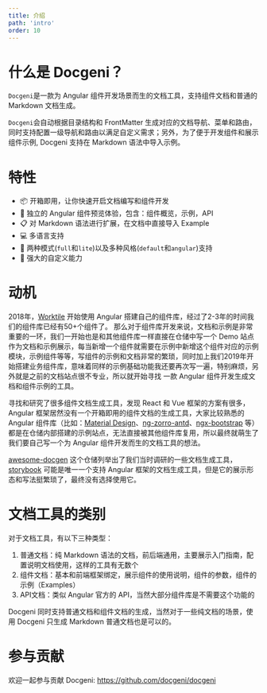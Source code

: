 ```yaml
---
title: 介绍
path: 'intro'
order: 10
---
```


# 什么是 Docgeni？

`Docgeni`是一款为 Angular 组件开发场景而生的文档工具，支持组件文档和普通的 Markdown 文档生成。

`Docgeni`会自动根据目录结构和 FrontMatter 生成对应的文档导航、菜单和路由，同时支持配置一级导航和路由以满足自定义需求；另外，为了便于开发组件和展示组件示例, Docgeni 支持在 Markdown 语法中导入示例。

# 特性
- 📦 开箱即用，让你快速开启文档编写和组件开发
- 🏡 独立的 Angular 组件预览体验，包含：组件概览，示例，API
- 📋 对 Markdown 语法进行扩展，在文档中直接导入 Example
- 💻 多语言支持
- 🎨 两种模式(`full`和`lite`)以及多种风格(`default`和`angular`)支持
- 🚀 强大的自定义能力

# 动机
2018年，[Worktile](https://worktile.com/?utm_source=docgeni) 开始使用 Angular 搭建自己的组件库，经过了2-3年的时间我们的组件库已经有50+个组件了。 那么对于组件库开发来说，文档和示例是非常重要的一环，我们一开始也是和其他组件库一样直接在仓储中写一个 Demo 站点作为文档和示例展示，每当新增一个组件就需要在示例中新增这个组件对应的示例模块，示例组件等等，写组件的示例和文档非常的繁琐，同时加上我们2019年开始搭建业务组件库，意味着同样的示例基础功能我还要再次写一遍，特别麻烦，另外就是之前的文档站点很不专业，所以就开始寻找 一款 Angular 组件开发生成文档和组件示例的工具。

寻找和研究了很多组件文档生成工具，发现 React 和 Vue 框架的方案有很多，Angular 框架居然没有一个开箱即用的组件文档的生成工具，大家比较熟悉的 Angular 组件库（比如：[Material Design](https://github.com/angular/components)、[ng-zorro-antd](https://github.com/NG-ZORRO/ng-zorro-antd)、[ngx-bootstrap](https://github.com/valor-software/ngx-bootstrap) 等）都是在仓储内部搭建的示例站点，无法直接被其他组件库复用，所以最终就萌生了我们要自己写一个为 Angular 组件开发而生的文档工具的想法。

[awesome-docgen](https://github.com/docgeni/awesome-docgen) 这个仓储列举出了我们当时调研的一些文档生成工具，[storybook](https://github.com/storybookjs/storybook) 可能是唯一一个支持 Angular 框架的文档生成工具，但是它的展示形态和写法挺繁琐了，最终没有选择使用它。

# 文档工具的类别
对于文档工具，有以下三种类型：
1. 普通文档：纯 Markdown 语法的文档，前后端通用，主要展示入门指南，配置说明文档使用，这样的工具有无数个
1. 组件文档：基本和前端框架绑定，展示组件的使用说明，组件的参数，组件的示例（Examples）
1. API文档：类似 Angular 官方的 API，当然大部分组件库是不需要这个功能的

Docgeni 同时支持普通文档和组件文档的生成，当然对于一些纯文档的场景，使用 Docgeni 只生成 Markdown 普通文档也是可以的。

# 参与贡献
欢迎一起参与贡献 Docgeni: https://github.com/docgeni/docgeni

